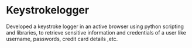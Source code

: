 # Keystrokelogger
Developed a keystroke logger in an active browser using python scripting and libraries, to retrieve sensitive information and credentials of a user like username, passwords, credit card details ,etc.
